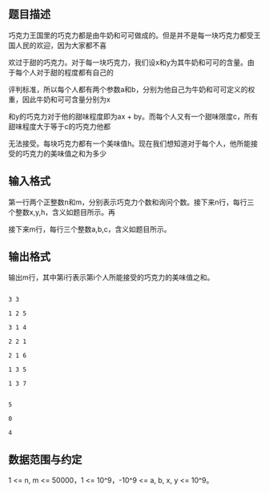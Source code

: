 ## 题目描述

<p></p>
<p></p>
<div>
 巧克力王国里的巧克力都是由牛奶和可可做成的。但是并不是每一块巧克力都受王国人民的欢迎，因为大家都不喜
</div>
<div>
 欢过于甜的巧克力。对于每一块巧克力，我们设x和y为其牛奶和可可的含量。由于每个人对于甜的程度都有自己的
</div>
<div>
 评判标准，所以每个人都有两个参数a和b，分别为他自己为牛奶和可可定义的权重，因此牛奶和可可含量分别为x
</div>
<div>
 和y的巧克力对于他的甜味程度即为ax + by。而每个人又有一个甜味限度c，所有甜味程度大于等于c的巧克力他都
</div>
<div>
 无法接受。每块巧克力都有一个美味值h。现在我们想知道对于每个人，他所能接受的巧克力的美味值之和为多少
</div>

## 输入格式

<div>
 第一行两个正整数n和m，分别表示巧克力个数和询问个数。接下来n行，每行三个整数x,y,h，含义如题目所示。再
</div>
<div>
 接下来m行，每行三个整数a,b,c，含义如题目所示。
</div>
<p></p>

## 输出格式

<div>
 输出m行，其中第i行表示第i个人所能接受的巧克力的美味值之和。
</div>
<p></p>

```input1
3 3
1 2 5
3 1 4
2 2 1
2 1 6
1 3 5
1 3 7
```
```output1
5
0
4
```
## 数据范围与约定

<p>1 <= n, m <= 50000，1 <= 10^9，-10^9 <= a, b, x, y <= 10^9。</p>
<br>
<p> </p>
<br>
<p></p>

